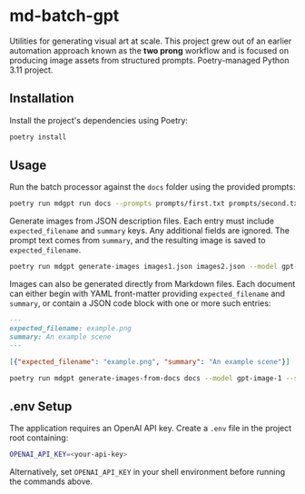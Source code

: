 # md-batch-gpt

Utilities for generating visual art at scale. This project grew out of an
earlier automation approach known as the **two prong** workflow and is focused
on producing image assets from structured prompts. Poetry-managed Python 3.11
project.

## Installation

Install the project's dependencies using Poetry:

```bash
poetry install
```

## Usage

Run the batch processor against the `docs` folder using the provided prompts:

```bash
poetry run mdgpt run docs --prompts prompts/first.txt prompts/second.txt
```

Generate images from JSON description files. Each entry must include
`expected_filename` and `summary` keys. Any additional fields are ignored.
The prompt text comes from `summary`, and the resulting image is saved to
`expected_filename`.

```bash
poetry run mdgpt generate-images images1.json images2.json --model gpt-image-1 --size 1024x1024
```

Images can also be generated directly from Markdown files. Each document can
either begin with YAML front-matter providing `expected_filename` and
`summary`, or contain a JSON code block with one or more such entries:

```markdown
---
expected_filename: example.png
summary: An example scene
---
```

```json
[{"expected_filename": "example.png", "summary": "An example scene"}]
```

```bash
poetry run mdgpt generate-images-from-docs docs --model gpt-image-1 --size 1024x1024
```


## .env Setup

The application requires an OpenAI API key. Create a `.env` file in the project
root containing:

```bash
OPENAI_API_KEY=<your-api-key>
```

Alternatively, set `OPENAI_API_KEY` in your shell environment before running
the commands above.
